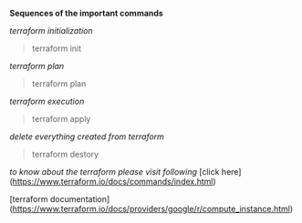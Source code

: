**Sequences of the important commands**

*terraform initialization*

> terraform init

*terraform plan*

> terraform plan 

*terraform execution*

> terraform apply

*delete everything created from terraform*

> terraform destory

*to know about the terraform please visit following* 
[click here] (https://www.terraform.io/docs/commands/index.html)

[terraform documentation] (https://www.terraform.io/docs/providers/google/r/compute_instance.html)

